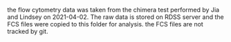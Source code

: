 the flow cytometry data was taken from the chimera test performed by Jia and Lindsey on 2021-04-02. The raw data is stored on RDSS server and the FCS files were copied to this folder for analysis. the FCS files are not tracked by git.
